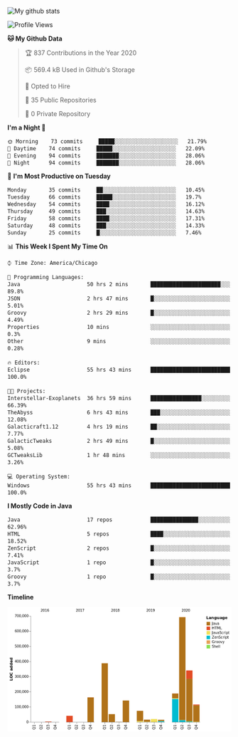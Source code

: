 ![My github stats](https://github-readme-stats.vercel.app/api?username=romvoid95&theme=gruvbox&include_all_commits=true&show_icons=true")

<!--START_SECTION:waka-->
![Profile Views](http://img.shields.io/badge/Profile%20Views-0-blue)

**🐱 My Github Data** 

> 🏆 837 Contributions in the Year 2020
 > 
> 📦 569.4 kB Used in Github's Storage 
 > 
> 💼 Opted to Hire
 > 
> 📜 35 Public Repositories
 > 
> 🔑 0 Private Repository 
 > 
**I'm a Night 🦉** 

```text
🌞 Morning    73 commits     █████░░░░░░░░░░░░░░░░░░░░   21.79% 
🌆 Daytime    74 commits     █████░░░░░░░░░░░░░░░░░░░░   22.09% 
🌃 Evening    94 commits     ███████░░░░░░░░░░░░░░░░░░   28.06% 
🌙 Night      94 commits     ███████░░░░░░░░░░░░░░░░░░   28.06%

```
📅 **I'm Most Productive on Tuesday** 

```text
Monday       35 commits     ██░░░░░░░░░░░░░░░░░░░░░░░   10.45% 
Tuesday      66 commits     █████░░░░░░░░░░░░░░░░░░░░   19.7% 
Wednesday    54 commits     ████░░░░░░░░░░░░░░░░░░░░░   16.12% 
Thursday     49 commits     ███░░░░░░░░░░░░░░░░░░░░░░   14.63% 
Friday       58 commits     ████░░░░░░░░░░░░░░░░░░░░░   17.31% 
Saturday     48 commits     ███░░░░░░░░░░░░░░░░░░░░░░   14.33% 
Sunday       25 commits     █░░░░░░░░░░░░░░░░░░░░░░░░   7.46%

```


📊 **This Week I Spent My Time On** 

```text
⌚︎ Time Zone: America/Chicago

💬 Programming Languages: 
Java                     50 hrs 2 mins       ██████████████████████░░░   89.8% 
JSON                     2 hrs 47 mins       █░░░░░░░░░░░░░░░░░░░░░░░░   5.01% 
Groovy                   2 hrs 29 mins       █░░░░░░░░░░░░░░░░░░░░░░░░   4.49% 
Properties               10 mins             ░░░░░░░░░░░░░░░░░░░░░░░░░   0.3% 
Other                    9 mins              ░░░░░░░░░░░░░░░░░░░░░░░░░   0.28%

🔥 Editors: 
Eclipse                  55 hrs 43 mins      █████████████████████████   100.0%

🐱‍💻 Projects: 
Interstellar-Exoplanets  36 hrs 59 mins      ████████████████░░░░░░░░░   66.39% 
TheAbyss                 6 hrs 43 mins       ███░░░░░░░░░░░░░░░░░░░░░░   12.08% 
Galacticraft1.12         4 hrs 19 mins       ██░░░░░░░░░░░░░░░░░░░░░░░   7.77% 
GalacticTweaks           2 hrs 49 mins       █░░░░░░░░░░░░░░░░░░░░░░░░   5.08% 
GCTweaksLib              1 hr 48 mins        ░░░░░░░░░░░░░░░░░░░░░░░░░   3.26%

💻 Operating System: 
Windows                  55 hrs 43 mins      █████████████████████████   100.0%

```

**I Mostly Code in Java** 

```text
Java                     17 repos            ███████████████░░░░░░░░░░   62.96% 
HTML                     5 repos             ████░░░░░░░░░░░░░░░░░░░░░   18.52% 
ZenScript                2 repos             █░░░░░░░░░░░░░░░░░░░░░░░░   7.41% 
JavaScript               1 repo              █░░░░░░░░░░░░░░░░░░░░░░░░   3.7% 
Groovy                   1 repo              █░░░░░░░░░░░░░░░░░░░░░░░░   3.7%

```


**Timeline**

![Chart not found](https://github.com/ROMVoid95/ROMVoid95/blob/master/charts/bar_graph.png) 


<!--END_SECTION:waka-->
